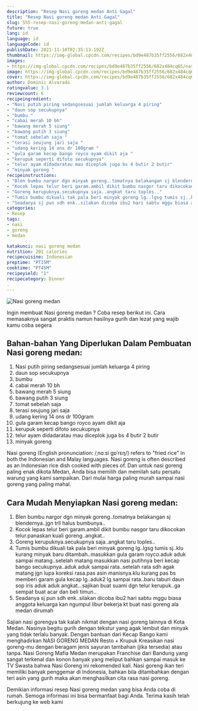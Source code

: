 ```yaml
---
description: "Resep Nasi goreng medan Anti Gagal"
title: "Resep Nasi goreng medan Anti Gagal"
slug: 555-resep-nasi-goreng-medan-anti-gagal
future: true
lang: id
language: id
languageCode: id
publishDate: 2021-11-10T02:35:13.192Z 
thumbnail: https://img-global.cpcdn.com/recipes/bd9e487b35ff2556/682x484cq65/nasi-goreng-medan-foto-resep-utama.png
images:
- https://img-global.cpcdn.com/recipes/bd9e487b35ff2556/682x484cq65/nasi-goreng-medan-foto-resep-utama.png
image: https://img-global.cpcdn.com/recipes/bd9e487b35ff2556/682x484cq65/nasi-goreng-medan-foto-resep-utama.png
cover: https://img-global.cpcdn.com/recipes/bd9e487b35ff2556/682x484cq65/nasi-goreng-medan-foto-resep-utama.png
author: Dominic Alvarado
ratingvalue: 3.1
reviewcount: 6
recipeingredient:
- "Nasi putih piring sedangsesuai jumlah keluarga 4 piring"
- "daun sop secukupnya"
- "bumbu "
- "cabai merah 10 bh"
- "bawang merah 5 siung"
- "bawang putih 3 siung"
- "tomat sebelah saja "
- "terasi seujung jari saja "
- "udang kering 14 ons dr 100gram "
- "gula garam kecap bango royco ayam dikit aja "
- "kerupuk seperti difoto secukupnya"
- "telur ayam didadaratau mau diceplok juga bs 4 butir 2 butir"
- "minyak goreng "
recipeinstructions:
- "Blen bumbu nargor dgn minyak goreng..tomatnya belakangan sj blendernya..jgn trll halus bumbunya.."
- "Kocok lepas telur beri garam.ambil dikit bumbu nasgor taru dikocokan telur.panaskan kuali goreng..angkat.."
- "Goreng kerupuknya.secukupnya saja..angkat taru toples.."
- "Tumis bumbu dikuali tak pala beri minyak goreng lg..lgsg tumis sj..klu kurang minyak baru ditambah..masukkan gula garam royco.aduk aduk sampai matang..setelah matang masukkan nasi putihnya beri kecap bango secukupnya..aduk aduk sampai rata..setelah rata sdh agak matang jgn lupa koreksi rasa.pas asin manisnya.klu kurang pas bs memberi garam gula kecap lg..aduk2 lg sampai rata..baru taburi daun sop iris aduk aduk angkat...sajikan buat suami dgn telur kerupuk..ga sempat buat acar dan beli timun.."
- "Seadanya sj pun sdh enk..silakan dicoba ibu2 hari sabtu mggu biasa anggota keluarga kan ngumpul libur bekerja kt buat nasi goreng ala medan dirumah"
categories:
- Resep
tags:
- nasi
- goreng
- medan

katakunci: nasi goreng medan 
nutrition: 201 calories
recipecuisine: Indonesian
preptime: "PT15M"
cooktime: "PT45M"
recipeyield: "1"
recipecategory: Dinner
. 
---
```



![Nasi goreng medan](https://img-global.cpcdn.com/recipes/bd9e487b35ff2556/682x484cq65/nasi-goreng-medan-foto-resep-utama.png)

Ingin membuat Nasi goreng medan ? Coba resep berikut ini. Cara memasaknya sangat praktis namun hasilnya gurih dan lezat yang wajib kamu coba segera

<!--inarticleads1-->

## Bahan-bahan Yang Diperlukan Dalam Pembuatan Nasi goreng medan:

1. Nasi putih piring sedangsesuai jumlah keluarga 4 piring
1. daun sop secukupnya
1. bumbu 
1. cabai merah 10 bh
1. bawang merah 5 siung
1. bawang putih 3 siung
1. tomat sebelah saja 
1. terasi seujung jari saja 
1. udang kering 14 ons dr 100gram 
1. gula garam kecap bango royco ayam dikit aja 
1. kerupuk seperti difoto secukupnya
1. telur ayam didadaratau mau diceplok juga bs 4 butir 2 butir
1. minyak goreng 

Nasi goreng (English pronunciation: /ˌnɑːsi ɡɒˈrɛŋ/) refers to &#34;fried rice&#34; in both the Indonesian and Malay languages. Nasi goreng is often described as an Indonesian rice dish cooked with pieces of. Dan untuk nasi goreng paling enak dikota Medan, Anda bisa memilih dan memilah satu persatu warung yang kami sampaikan. Dari mulai harga paling murah sampai nasi goreng yang paling mahal. 

<!--inarticleads2-->

## Cara Mudah Menyiapkan Nasi goreng medan:

1. Blen bumbu nargor dgn minyak goreng..tomatnya belakangan sj blendernya..jgn trll halus bumbunya..
1. Kocok lepas telur beri garam.ambil dikit bumbu nasgor taru dikocokan telur.panaskan kuali goreng..angkat..
1. Goreng kerupuknya.secukupnya saja..angkat taru toples..
1. Tumis bumbu dikuali tak pala beri minyak goreng lg..lgsg tumis sj..klu kurang minyak baru ditambah..masukkan gula garam royco.aduk aduk sampai matang..setelah matang masukkan nasi putihnya beri kecap bango secukupnya..aduk aduk sampai rata..setelah rata sdh agak matang jgn lupa koreksi rasa.pas asin manisnya.klu kurang pas bs memberi garam gula kecap lg..aduk2 lg sampai rata..baru taburi daun sop iris aduk aduk angkat...sajikan buat suami dgn telur kerupuk..ga sempat buat acar dan beli timun..
1. Seadanya sj pun sdh enk..silakan dicoba ibu2 hari sabtu mggu biasa anggota keluarga kan ngumpul libur bekerja kt buat nasi goreng ala medan dirumah


Sajian nasi gorengya tak kalah nikmat dengan nasi goreng lainnya di Kota Medan. Nasinya begitu gurih dengan tekstur yang agak lembut dan minyak yang tidak terlalu banyak. Dengan bantuan dari Kecap Bango kami menghadirkan NASI GORENG MEDAN Resto + Krupuk Kreasikan nasi goreng-mu dengan beragam jenis sayuran tambahan (jika tersedia) atau tanpa. Nasi Goreng Mafia Medan merupakan Franchise dari Bandung yang sangat terkenal dan konon banyak yang meliput bahkan sampai masuk ke TV Swasta bahwa Nasi Goreng ini rekomended kali. Nasi goreng ikan teri memiliki banyak penggemar di Indonesia, bahkan bila ditambahkan dengan teri asin yang gurih maka akan menghasilkan cita rasa nasi goreng. 

Demikian informasi  resep Nasi goreng medan   yang bisa Anda coba di rumah. Semoga informasi ini bisa bermanfaat bagi Anda. Terima kasih telah berkujung ke web kami
